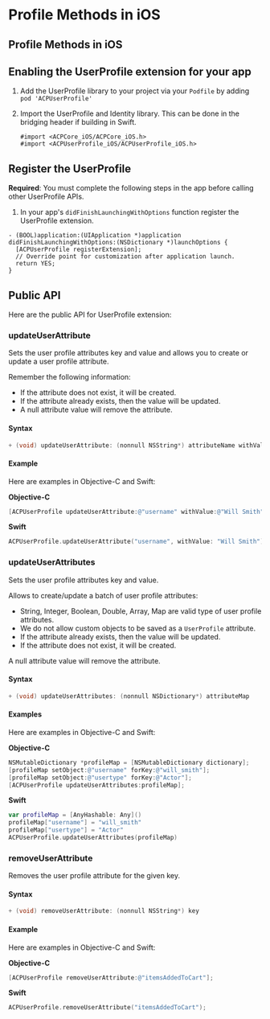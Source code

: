 # Profile Methods in iOS

## Profile Methods in iOS

## Enabling the UserProfile extension for your app

1. Add the UserProfile library to your project via your `Podfile` by adding `pod 'ACPUserProfile'`
2. Import the UserProfile and Identity library. This can be done in the bridging header if building in Swift.

   ```text
   #import <ACPCore_iOS/ACPCore_iOS.h>
   #import <ACPUserProfile_iOS/ACPUserProfile_iOS.h>
   ```

## Register the UserProfile

**Required**: You must complete the following steps in the app before calling other UserProfile APIs.

1. In your app's `didFinishLaunchingWithOptions` function register the UserProfile  extension.

```text
- (BOOL)application:(UIApplication *)application didFinishLaunchingWithOptions:(NSDictionary *)launchOptions {
  [ACPUserProfile registerExtension];
  // Override point for customization after application launch.
  return YES;
}
```

## Public API

Here are the public API for UserProfile extension:

### updateUserAttribute

Sets the user profile attributes key and value and allows you to create or update a user profile attribute.

Remember the following information:

* If the attribute does not exist, it will be created.
* If the attribute already exists, then the value will be updated.
* A null attribute value will remove the attribute.

#### Syntax

```objectivec
+ (void) updateUserAttribute: (nonnull NSString*) attributeName withValue: (nullable NSString*) attributeValue;
```

#### Example

Here are examples in Objective-C and Swift:

**Objective-C**

```objectivec
[ACPUserProfile updateUserAttribute:@"username" withValue:@"Will Smith"];
```

**Swift**

```swift
ACPUserProfile.updateUserAttribute("username", withValue: "Will Smith");
```

### updateUserAttributes

Sets the user profile attributes key and value.

Allows to create/update a batch of user profile attributes:

* String, Integer, Boolean, Double, Array, Map are valid type of user profile attributes.
* We do not allow custom objects to be saved as a `UserProfile` attribute.
* If the attribute already exists, then the value will be updated.
* If the attribute does not exist, it will be created.

A null attribute value will remove the attribute.

#### Syntax

```objectivec
+ (void) updateUserAttributes: (nonnull NSDictionary*) attributeMap
```

#### **Examples**

Here are examples in Objective-C and Swift:

**Objective-C**

```objectivec
NSMutableDictionary *profileMap = [NSMutableDictionary dictionary];
[profileMap setObject:@"username" forKey:@"will_smith"];
[profileMap setObject:@"usertype" forKey:@"Actor"];
[ACPUserProfile updateUserAttributes:profileMap];
```

**Swift**

```swift
var profileMap = [AnyHashable: Any]()
profileMap["username"] = "will_smith"
profileMap["usertype"] = "Actor"
ACPUserProfile.updateUserAttributes(profileMap)
```

### removeUserAttribute

Removes the user profile attribute for the given key.

#### Syntax

```objectivec
+ (void) removeUserAttribute: (nonnull NSString*) key
```

#### Example

Here are examples in Objective-C and Swift:

**Objective-C**

```objectivec
[ACPUserProfile removeUserAttribute:@"itemsAddedToCart"];
```

**Swift**

```swift
ACPUserProfile.removeUserAttribute("itemsAddedToCart");
```

